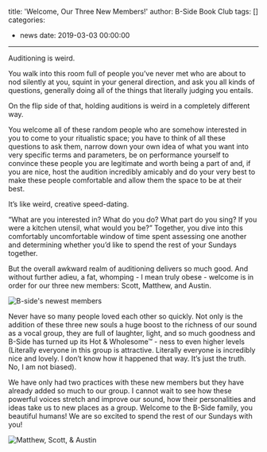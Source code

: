 title: 'Welcome, Our Three New Members!'
author: B-Side Book Club
tags: []
categories:
  - news
date: 2019-03-03 00:00:00
---
Auditioning is weird. 

You walk into this room full of people you’ve never met who are about to nod silently at you, squint in your general direction, and ask you all kinds of questions, generally doing all of the things that literally judging you entails. 

On the flip side of that, holding auditions is weird in a completely different way.

You welcome all of these random people who are somehow interested in you to come to your ritualistic space; you have to think of all these questions to ask them, narrow down your own idea of what you want into very specific terms and parameters, be on performance yourself to convince these people you are legitimate and worth being a part of and, if you are nice, host the audition incredibly amicably and do your very best to make these people comfortable and allow them the space to be at their best. 

It’s like weird, creative speed-dating. 

“What are you interested in? What do you do? What part do you sing? If you were a kitchen utensil, what would you be?” Together, you dive into this comfortably uncomfortable window of time spent assessing one another and determining whether you’d like to spend the rest of your Sundays together. 

But the overall awkward realm of auditioning delivers so much good. And without further adieu, a fat, whomping - I mean truly obese - welcome is in order for our three new members: Scott, Matthew, and Austin. 

![B-side's newest members](/img/2019-03-new-members.jpg)

Never have so many people loved each other so quickly. Not only is the addition of these three new souls a huge boost to the richness of our sound as a vocal group, they are full of laughter, light, and so much goodness and B-Side has turned up its Hot & Wholesome™ - ness to even higher levels (Literally everyone in this group is attractive. Literally everyone is incredibly nice and lovely. I don’t know how it happened that way. It’s just the truth. No, I am not biased). 

We have only had two practices with these new members but they have already added so much to our group. I cannot wait to see how these powerful voices stretch and improve our sound, how their personalities and ideas take us to new places as a group. Welcome to the B-Side family, you beautiful humans! We are so excited to spend the rest of our Sundays with you!

![Matthew, Scott, & Austin](/img/2019-03-new-members-silly.jpg)